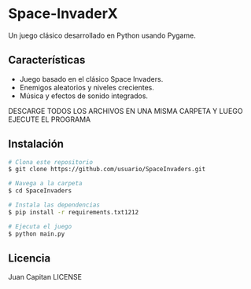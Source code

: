 # Space-InvaderX

Un juego clásico desarrollado en Python usando Pygame.

## Características
- Juego basado en el clásico Space Invaders.
- Enemigos aleatorios y niveles crecientes.
- Música y efectos de sonido integrados.

DESCARGE TODOS LOS ARCHIVOS EN UNA MISMA CARPETA Y LUEGO EJECUTE EL PROGRAMA

## Instalación
```bash
# Clona este repositorio
$ git clone https://github.com/usuario/SpaceInvaders.git

# Navega a la carpeta
$ cd SpaceInvaders

# Instala las dependencias
$ pip install -r requirements.txt1212

# Ejecuta el juego
$ python main.py
```


## Licencia
Juan Capitan LICENSE
